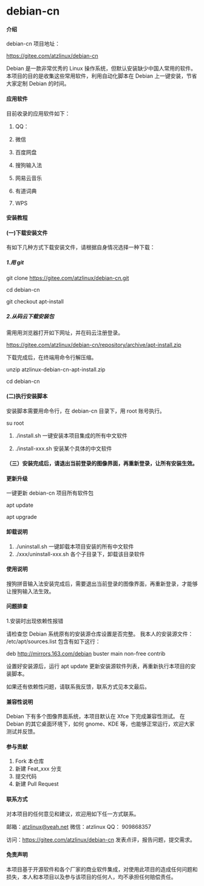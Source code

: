 # debian-cn

#### 介绍
debian-cn 项目地址：

https://gitee.com/atzlinux/debian-cn

Debian 是一款非常优秀的 Linux 操作系统，但默认安装缺少中国人常用的软件。
本项目的目的是收集这些常用软件，利用自动化脚本在 Debian 上一键安装，节省大家定制 Debian 的时间。

#### 应用软件

目前收录的应用软件如下：

1) QQ：

2) 微信

3) 百度网盘

4) 搜狗输入法

5) 网易云音乐

6) 有道词典

7) WPS

#### 安装教程

#### (一)下载安装文件

有如下几种方式下载安装文件，请根据自身情况选择一种下载：

##### 1.用 git

git clone https://gitee.com/atzlinux/debian-cn.git

cd debian-cn

git checkout apt-install

##### 2.从码云下载安装包

需用用浏览器打开如下网址，并在码云注册登录。

https://gitee.com/atzlinux/debian-cn/repository/archive/apt-install.zip

下载完成后，在终端用命令行解压缩。

unzip atzlinux-debian-cn-apt-install.zip

cd debian-cn

#### (二)执行安装脚本

安装脚本需要用命令行，在 debian-cn 目录下，用 root 账号执行。

su root

1. ./install.sh  一键安装本项目集成的所有中文软件

2. ./install-xxx.sh 安装某个具体的中文软件

#### （三）安装完成后，请退出当前登录的图像界面，再重新登录，让所有安装生效。

#### 更新升级

一键更新 debian-cn 项目所有软件包

apt update

apt upgrade

#### 卸载说明

1. ./uninstall.sh 一键卸载本项目安装的所有中文软件
2. ./xxx/uninstall-xxx.sh 各个子目录下，卸载该目录软件

#### 使用说明
搜狗拼音输入法安装完成后，需要退出当前登录的图像界面，再重新登录，才能够让搜狗输入法生效。

#### 问题排查
1.安装时出现依赖性报错

请检查您 Debian 系统原有的安装源仓库设置是否完整。
我本人的安装源文件： /etc/apt/sources.list 包含有如下这行：

deb http://mirrors.163.com/debian buster main non-free contrib

设置好安装源后，运行  apt update 更新安装源软件列表，再重新执行本项目的安装脚本。

如果还有依赖性问题，请联系我反馈，联系方式见本文最后。

#### 兼容性说明

Debian 下有多个图像界面系统，本项目默认在 Xfce 下完成兼容性测试。
在 Debian 的其它桌面环境下，如何 gnome、KDE 等，也能够正常运行，欢迎大家测试并反馈。

#### 参与贡献

1. Fork 本仓库
2. 新建 Feat_xxx 分支
3. 提交代码
4. 新建 Pull Request

#### 联系方式

对本项目的任何意见和建议，欢迎用如下任一方式联系。

邮箱：atzlinux@yeah.net
微信：atzlinux
QQ：  909868357

访问：https://gitee.com/atzlinux/debian-cn  发表点评，报告问题，提交需求。

#### 免责声明
本项目基于开源软件和各个厂家的商业软件集成，对使用此项目的造成任何问题和损失，本人和本项目以及参与该项目的任何人，均不承担任何赔偿责任。

